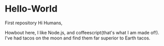 # Hello-World
First repository
Hi Humans,
 
 Howbout here, I like Node.js, and coffeescript(that's what I am made of!).
 I've had tacos on the moon and find them far superior to Earth tacos.
